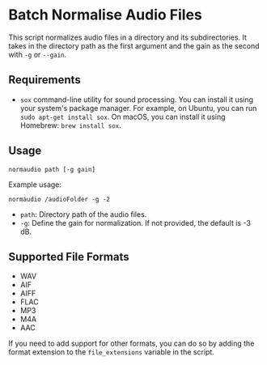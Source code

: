 # Batch Normalise Audio Files

This script normalizes audio files in a directory and its subdirectories. It takes in the directory path as the first argument and the gain as the second with `-g` or `--gain`.

## Requirements

- `sox` command-line utility for sound processing. You can install it using your system's package manager. For example, on Ubuntu, you can run `sudo apt-get install sox`. On macOS, you can install it using Homebrew: `brew install sox`.

## Usage

```shell
normaudio path [-g gain]
```

Example usage: 

```shell
normaudio /audioFolder -g -2
```

- `path`: Directory path of the audio files.
- `-g`: Define the gain for normalization. If not provided, the default is -3 dB.

## Supported File Formats

- WAV
- AIF
- AIFF
- FLAC
- MP3
- M4A
- AAC

If you need to add support for other formats, you can do so by adding the format extension to the `file_extensions` variable in the script.